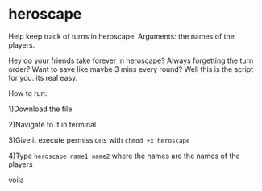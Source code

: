 # heroscape
Help keep track of turns in heroscape.
Arguments: the names of the players.

Hey do your friends take forever in heroscape? Always forgetting the turn order? Want to save like maybe 3 mins every round?
Well this is the script for you. its real easy.

How to run:

1)Download the file

2)Navigate to it in terminal

3)Give it execute permissions with ``chmod +x heroscape``

4)Type ``heroscape name1 name2`` where the names are the names of the players

voila

